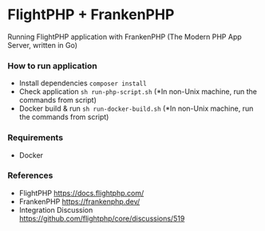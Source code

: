# FlightPHP + FrankenPHP

Running FlightPHP application with FrankenPHP (The Modern PHP App Server, written in Go)

### How to run application

- Install dependencies `composer install`
- Check application `sh run-php-script.sh` (\*In non-Unix machine, run the commands from script)
- Docker build & run `sh run-docker-build.sh` (\*In non-Unix machine, run the commands from script)

### Requirements

- Docker

### References

- FlightPHP https://docs.flightphp.com/
- FrankenPHP https://frankenphp.dev/
- Integration Discussion https://github.com/flightphp/core/discussions/519
